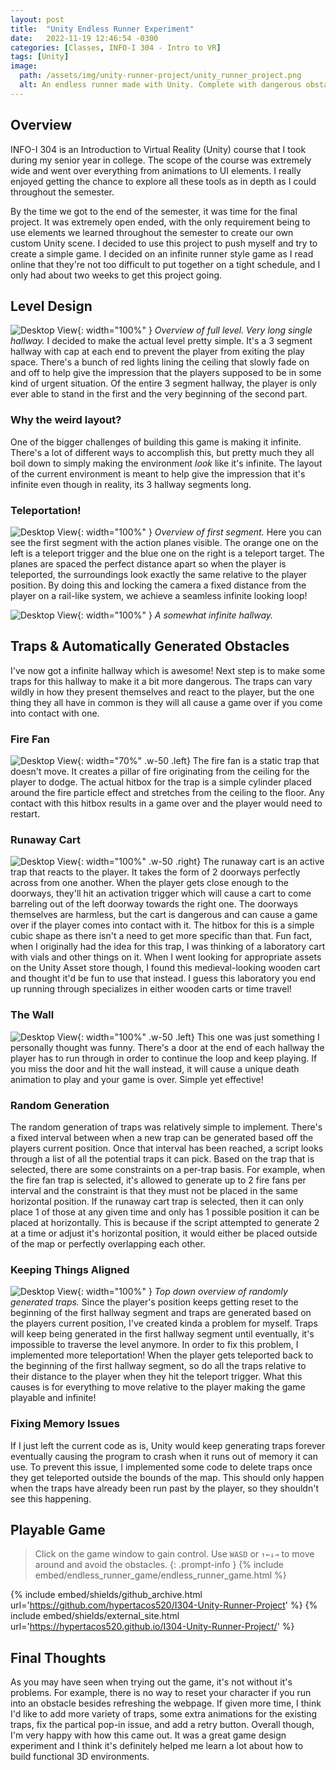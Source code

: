 ```yaml
---
layout: post
title:  "Unity Endless Runner Experiment"
date:   2022-11-19 12:46:54 -0300
categories: [Classes, INFO-I 304 - Intro to VR]
tags: [Unity]
image:
  path: /assets/img/unity-runner-project/unity_runner_project.png
  alt: An endless runner made with Unity. Complete with dangerous obstacles.
---
```

## Overview
INFO-I 304 is an Introduction to Virtual Reality (Unity) course that I took during my senior year in college. The scope of the course was extremely wide and went over everything from animations to UI elements. I really enjoyed getting the chance to explore all these tools as in depth as I could throughout the semester. 

By the time we got to the end of the semester, it was time for the final project. It was extremely open ended, with the only requirement being to use elements we learned throughout the semester to create our own custom Unity scene. I decided to use this project to push myself and try to create a simple game. I decided on an infinite runner style game as I read online that they're not too difficult to put together on a tight schedule, and I only had about two weeks to get this project going.

## Level Design
![Desktop View](/assets/img/unity-runner-project/223420.png){: width="100%" }
_Overview of full level. Very long single hallway._
I decided to make the actual level pretty simple. It's a 3 segment hallway with cap at each end to prevent the player from exiting the play space. There's a bunch of red lights lining the ceiling that slowly fade on and off to help give the impression that the players supposed to be in some kind of urgent situation. Of the entire 3 segment hallway, the player is only ever able to stand in the first and the very beginning of the second part.

### Why the weird layout?
One of the bigger challenges of building this game is making it infinite. There's a lot of different ways to accomplish this, but pretty much they all boil down to simply making the environment *look* like it's infinite. The layout of the current environment is meant to help give the impression that it's infinite even though in reality, its 3 hallway segments long.

### Teleportation!
![Desktop View](/assets/img/unity-runner-project/101345.png){: width="100%" }
_Overview of first segment._
Here you can see the first segment with the action planes visible. The orange one on the left is a teleport trigger and the blue one on the right is a teleport target. The planes are spaced the perfect distance apart so when the player is teleported, the surroundings look exactly the same relative to the player position. By doing this and locking the camera a fixed distance from the player on a rail-like system, we achieve a seamless infinite looking loop!

![Desktop View](/assets/img/unity-runner-project/103418.png){: width="100%" }
_A somewhat infinite hallway._

## Traps & Automatically Generated Obstacles
I've now got a infinite hallway which is awesome! Next step is to make some traps for this hallway to make it a bit more dangerous. The traps can vary wildly in how they present themselves and react to the player, but the one thing they all have in common is they will all cause a game over if you come into contact with one.

### Fire Fan
![Desktop View](/assets/img/unity-runner-project/124124.png){: width="70%" .w-50 .left}
The fire fan is a static trap that doesn't move. It creates a pillar of fire originating from the ceiling for the player to dodge. The actual hitbox for the trap is a simple cylinder placed around the fire particle effect and stretches from the ceiling to the floor. Any contact with this hitbox results in a game over and the player would need to restart.

### Runaway Cart
![Desktop View](/assets/img/unity-runner-project/130608.png){: width="100%" .w-50 .right}
The runaway cart is an active trap that reacts to the player. It takes the form of 2 doorways perfectly across from one another. When the player gets close enough to the doorways, they'll hit an activation trigger which will cause a cart to come barreling out of the left doorway towards the right one. The doorways themselves are harmless, but the cart is dangerous and can cause a game over if the player comes into contact with it. The hitbox for this is a simple cubic shape as there isn't a need to get more specific than that. Fun fact, when I originally had the idea for this trap, I was thinking of a laboratory cart with vials and other things on it. When I went looking for appropriate assets on the Unity Asset store though, I found this medieval-looking wooden cart and thought it'd be fun to use that instead. I guess this laboratory you end up running through specializes in either wooden carts or time travel!

### The Wall
![Desktop View](/assets/img/unity-runner-project/111917.png){: width="100%" .w-50 .left}
This one was just something I personally thought was funny. There's a door at the end of each hallway the player has to run through in order to continue the loop and keep playing. If you miss the door and hit the wall instead, it will cause a unique death animation to play and your game is over. Simple yet effective!

### Random Generation
The random generation of traps was relatively simple to implement. There's a fixed interval between when a new trap can be generated based off the players current position. Once that interval has been reached, a script looks through a list of all the potential traps it can pick. Based on the trap that is selected, there are some constraints on a per-trap basis. For example, when the fire fan trap is selected, it's allowed to generate up to 2 fire fans per interval and the constraint is that they must not be placed in the same horizontal position. If the runaway cart trap is selected, then it can only place 1 of those at any given time and only has 1 possible position it can be placed at horizontally. This is because if the script attempted to generate 2 at a time or adjust it's horizontal position, it would either be placed outside of the map or perfectly overlapping each other.

### Keeping Things Aligned
![Desktop View](/assets/img/unity-runner-project/133917.png){: width="100%" }
_Top down overview of randomly generated traps._
Since the player's position keeps getting reset to the beginning of the first hallway segment and traps are generated based on the players current position, I've created kinda a problem for myself. Traps will keep being generated in the first hallway segment until eventually, it's impossible to traverse the level anymore. In order to fix this problem, I implemented more teleportation! When the player gets teleported back to the beginning of the first hallway segment, so do all the traps relative to their distance to the player when they hit the teleport trigger. What this causes is for everything to move relative to the player making the game playable and infinite!

### Fixing Memory Issues
If I just left the current code as is, Unity would keep generating traps forever eventually causing the program to crash when it runs out of memory it can use. To prevent this issue, I implemented some code to delete traps once they get teleported outside the bounds of the map. This should only happen when the traps have already been run past by the player, so they shouldn't see this happening.

## Playable Game
> Click on the game window to gain control. Use `WASD` or `↑←↓→` to move around and avoid the obstacles.
{: .prompt-info }
{% include embed/endless_runner_game/endless_runner_game.html %}

{% include embed/shields/github_archive.html url='https://github.com/hypertacos520/I304-Unity-Runner-Project' %} {% include embed/shields/external_site.html url='https://hypertacos520.github.io/I304-Unity-Runner-Project/' %}

## Final Thoughts
As you may have seen when trying out the game, it's not without it's problems. For example, there is no way to reset your character if you run into an obstacle besides refreshing the webpage. If given more time, I think I'd like to add more variety of traps, some extra animations for the existing traps, fix the partical pop-in issue, and add a retry button. Overall though, I'm very happy with how this came out. It was a great game design experiment and I think it's definitely helped me learn a lot about how to build functional 3D environments.